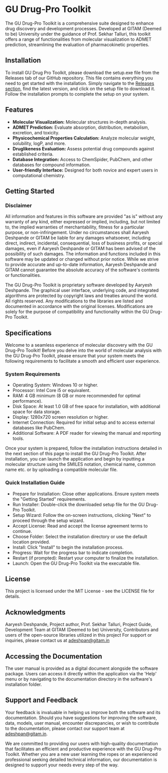 # GU Drug-Pro Toolkit

The GU Drug-Pro Toolkit is a comprehensive suite designed to enhance drug discovery and development processes. Developed at GITAM (Deemed to be) University under the guidance of Prof. Sekhar Talluri, this toolkit offers a range of functionalities from molecular visualization to ADMET prediction, streamlining the evaluation of pharmacokinetic properties.

## Installation
To install GU Drug Pro Toolkit, please download the setup.exe file from the Releases tab of our GitHub repository. This file contains everything you need to get started with the installation. Simply navigate to the [Releases section](https://github.com/Aaryesh-AD/GU-Drug-Pro-Toolkit/releases/tag/toolkit), find the latest version, and click on the setup file to download it. Follow the installation prompts to complete the setup on your system.

## Features

- **Molecular Visualization:** Molecular structures in-depth analysis.
- **ADMET Prediction:** Evaluate absorption, distribution, metabolism, excretion, and toxicity.
- **Physicochemical Properties Calculation:** Analyze molecular weight, solubility, logP, and more.
- **Druglikeness Evaluation:** Assess potential drug compounds against established criteria.
- **Database Integration:** Access to ChemSpider, PubChem, and other databases for compound information.
- **User-friendly Interface:** Designed for both novice and expert users in computational chemistry.

## Getting Started

### Disclaimer

All information and features in this software are provided "as is" without any warranty of any kind, either expressed or implied, including, but not limited to, the implied warranties of merchantability, fitness for a particular purpose, or non-infringement. Under no circumstances shall Aaryesh Deshpande or GITAM be liable for any damages whatsoever, including direct, indirect, incidental, consequential, loss of business profits, or special damages, even if Aaryesh Deshpande or GITAM has been advised of the possibility of such damages. The information and functions included in this software may be updated or changed without prior notice. While we strive to provide accurate and up-to-date information, Aaryesh Deshpande and GITAM cannot guarantee the absolute accuracy of the software's contents or functionalities.

The GU Drug-Pro Toolkit is proprietary software developed by Aaryesh Deshpande. The graphical user interface, underlying code, and integrated algorithms are protected by copyright laws and treaties around the world. All rights reserved. Any modifications to the libraries are listed and documented in accordance with the original licenses. Modifications are solely for the purpose of compatibility and functionality within the GU Drug-Pro Toolkit.

## Specifications

Welcome to a seamless experience of molecular discovery with the GU Drug-Pro Toolkit! Before you delve into the world of molecular analysis with the GU Drug-Pro Toolkit, please ensure that your system meets the following requirements to facilitate a smooth and efficient user experience.

### System Requirements

- Operating System: Windows 10 or higher.
- Processor: Intel Core i5 or equivalent.
- RAM: 4 GB minimum (8 GB or more recommended for optimal performance).
- Disk Space: At least 1.0 GB of free space for installation, with additional space for data storage.
- Display: 1280x720 screen resolution or higher.
- Internet Connection: Required for initial setup and to access external databases like PubChem.
- Additional Software: A PDF reader for viewing the manual and reporting tools.

Once your system is prepared, follow the installation instructions detailed in the next section of this page to install the GU Drug-Pro Toolkit. After installation, you can launch the application and begin by inputting a molecular structure using the SMILES notation, chemical name, common name etc. or by uploading a compatible molecular file.

### Quick Installation Guide

- Prepare for Installation: Close other applications. Ensure system meets the "Getting Started" requirements.
- Run Installer: Double-click the downloaded setup file for the GU Drug-Pro Toolkit.
- Setup Wizard: Follow the on-screen instructions, clicking "Next" to proceed through the setup wizard.
- Accept License: Read and accept the license agreement terms to continue.
- Choose Folder: Select the installation directory or use the default location provided.
- Install: Click "Install" to begin the installation process.
- Progress: Wait for the progress bar to indicate completion.
- Restart (if prompted): Restart your computer to finalize the installation.
- Launch: Open the GU Drug-Pro Toolkit via the executable file.

## License

This project is licensed under the MIT License - see the LICENSE file for details.

## Acknowledgments

Aaryesh Deshpande, Project author,
Prof. Sekhar Talluri, Project Guide,
Development Team at GITAM (Deemed to be) University,
Contributors and users of the open-source libraries utilized in this project
For support or inquiries, please contact us at <adeshpan@gitam.in>

## Accessing the Documentation

The user manual is provided as a digital document alongside the software package. Users can access it directly within the application via the 'Help' menu or by navigating to the documentation directory in the software's installation folder.

## Support and Feedback

Your feedback is invaluable in helping us improve both the software and its documentation. Should you have suggestions for improving the  software, data, models, user manual, encounter discrepancies, or wish to contribute to the documentation, please contact our support team at <adeshpan@gitam.in>.

We are committed to providing our users with high-quality documentation that facilitates an efficient and productive experience with the GU Drug-Pro Toolkit. Whether you are a new user learning the ropes or an experienced professional seeking detailed technical information, our documentation is designed to support your needs every step of the way.
